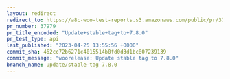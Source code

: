 ```yaml
---
layout: redirect
redirect_to: https://a8c-woo-test-reports.s3.amazonaws.com/public/pr/37979/api/index.html
pr_number: 37979
pr_title_encoded: "Update+stable+tag+to+7.8.0"
pr_test_type: api
last_published: "2023-04-25 13:55:56 +0000"
commit_sha: 462cc72b6271c4015514b0fd0d3d1bc807239139
commit_message: "woorelease: Update stable tag to 7.8.0"
branch_name: update/stable-tag-7.8.0
---
```

